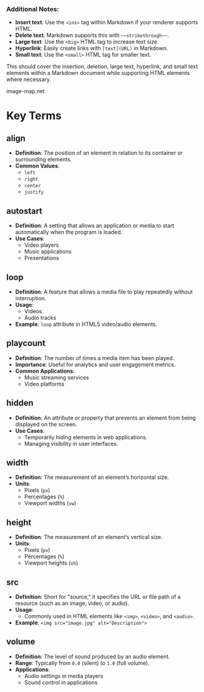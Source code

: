 ### Additional Notes:
- **Insert text**: Use the `<ins>` tag within Markdown if your renderer supports HTML.
- **Delete text**: Markdown supports this with `~~strikethrough~~`.
- **Large text**: Use the `<big>` HTML tag to increase text size.
- **Hyperlink**: Easily create links with `[text](URL)` in Markdown.
- **Small text**: Use the `<small>` HTML tag for smaller text.

This should cover the insertion, deletion, large text, hyperlink, and small text elements within a Markdown document while supporting HTML elements where necessary.

image-map.net
<body style="baground-image:url('image.jpg');">

<embaded src="html/yourfile" width="100" height="60">

# Key Terms

## align
- **Definition**: The position of an element in relation to its container or surrounding elements.
- **Common Values**:
  - `left`
  - `right`
  - `center`
  - `justify`

## autostart
- **Definition**: A setting that allows an application or media to start automatically when the program is loaded.
- **Use Cases**:
  - Video players
  - Music applications
  - Presentations

## loop
- **Definition**: A feature that allows a media file to play repeatedly without interruption.
- **Usage**:
  - Videos
  - Audio tracks
- **Example**: `loop` attribute in HTML5 video/audio elements.

## playcount
- **Definition**: The number of times a media item has been played.
- **Importance**: Useful for analytics and user engagement metrics.
- **Common Applications**:
  - Music streaming services
  - Video platforms

## hidden
- **Definition**: An attribute or property that prevents an element from being displayed on the screen.
- **Use Cases**:
  - Temporarily hiding elements in web applications.
  - Managing visibility in user interfaces.

## width
- **Definition**: The measurement of an element’s horizontal size.
- **Units**: 
  - Pixels (`px`)
  - Percentages (`%`)
  - Viewport widths (`vw`)

## height
- **Definition**: The measurement of an element’s vertical size.
- **Units**: 
  - Pixels (`px`)
  - Percentages (`%`)
  - Viewport heights (`vh`)

## src
- **Definition**: Short for "source," it specifies the URL or file path of a resource (such as an image, video, or audio).
- **Usage**:
  - Commonly used in HTML elements like `<img>`, `<video>`, and `<audio>`.
- **Example**: `<img src="image.jpg" alt="Description">`

## volume
- **Definition**: The level of sound produced by an audio element.
- **Range**: Typically from `0.0` (silent) to `1.0` (full volume).
- **Applications**:
  - Audio settings in media players
  - Sound control in applications

